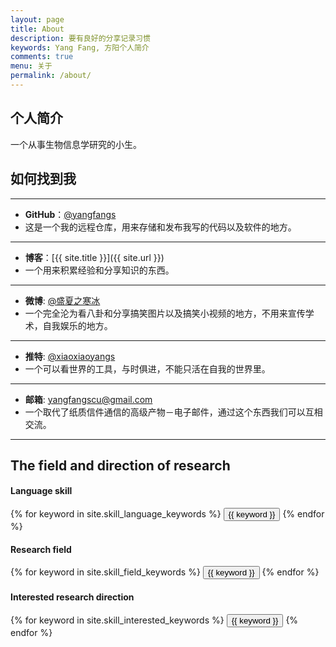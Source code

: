 ```yaml
---
layout: page
title: About
description: 要有良好的分享记录习惯
keywords: Yang Fang, 方阳个人简介
comments: true
menu: 关于
permalink: /about/
---
```


## 个人简介

一个从事生物信息学研究的小生。


## 如何找到我

***

* **GitHub**：[@yangfangs](https://github.com/yangfangs)
* 这是一个我的远程仓库，用来存储和发布我写的代码以及软件的地方。

***

* **博客**：[{{ site.title }}]({{ site.url }})
* 一个用来积累经验和分享知识的东西。

***

* **微博**: [@盛夏之寒冰](http://weibo.com/2356685507/profile?topnav=1&wvr=6&is_all=1)
* 一个完全沦为看八卦和分享搞笑图片以及搞笑小视频的地方，不用来宣传学术，自我娱乐的地方。

***

* **推特**: [@xiaoxiaoyangs](https://twitter.com/xiaoxiaoyangs?edit=true)
* 一个可以看世界的工具，与时俱进，不能只活在自我的世界里。

***

* **邮箱**: <a href="mailto:yangfangscu@gmail.com">yangfangscu@gmail.com</a>
* 一个取代了纸质信件通信的高级产物－电子邮件，通过这个东西我们可以互相交流。

***


## The field and direction of research

#### Language skill
<div class="btn-inline">
    {% for keyword in site.skill_language_keywords %}
    <button class="btn btn-outline" type="button">{{ keyword }}</button>
    {% endfor %}
</div>

#### Research field
<div class="btn-inline">
    {% for keyword in site.skill_field_keywords %}
    <button class="btn btn-outline" type="button">{{ keyword }}</button>
    {% endfor %}
</div>

#### Interested research direction
<div class="btn-inline">
    {% for keyword in site.skill_interested_keywords %}
    <button class="btn btn-outline" type="button">{{ keyword }}</button>
    {% endfor %}
</div>
